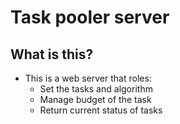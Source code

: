 # Task pooler server

## What is this?

- This is a web server that roles:
    - Set the tasks and algorithm
    - Manage budget of the task
    - Return current status of tasks
